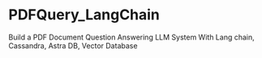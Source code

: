 # PDFQuery_LangChain
Build a PDF Document Question Answering LLM System With Lang chain, Cassandra, Astra DB, Vector Database

